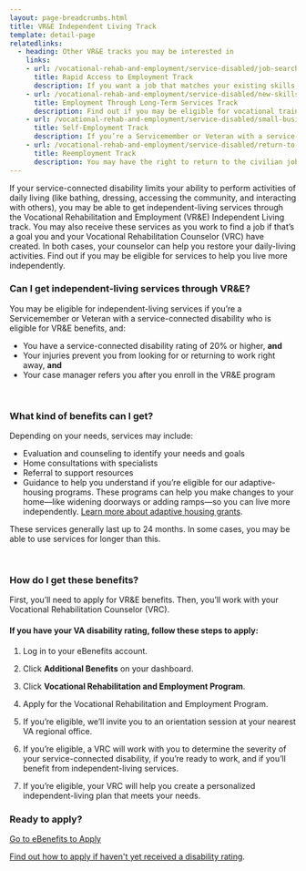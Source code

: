 ```yaml
---
layout: page-breadcrumbs.html
title: VR&E Independent Living Track
template: detail-page
relatedlinks:
  - heading: Other VR&E tracks you may be interested in
    links:
    - url: /vocational-rehab-and-employment/service-disabled/job-search-and-counseling/
      title: Rapid Access to Employment Track
      description: If you want a job that matches your existing skills, find out if you can get employment counseling and job-search support.
    - url: /vocational-rehab-and-employment/service-disabled/new-skills/
      title: Employment Through Long-Term Services Track
      description: Find out if you may be eligible for vocational training to help you develop new job skills.
    - url: /vocational-rehab-and-employment/service-disabled/small-business-training/
      title: Self-Employment Track
      description: If you’re a Servicemember or Veteran with a service-connected disability, find out how we can help you start your own business.
    - url: /vocational-rehab-and-employment/service-disabled/return-to-job/
      title: Reemployment Track
      description: You may have the right to return to the civilian job you held before activating. Find out how we can help with this process.
---
```


<div class="va-introtext">

If your service-connected disability limits your ability to perform activities of daily living (like bathing, dressing, accessing the community, and interacting with others), you may be able to get independent-living services through the Vocational Rehabilitation and Employment (VR&E) Independent Living track. You may also receive these services as you work to find a job if that’s a goal you and your Vocational Rehabilitation Counselor (VRC) have created. In both cases, your counselor can help you restore your daily-living activities. Find out if you may be eligible for services to help you live more independently.

</div>

<div class="feature" markdown="1">

### Can I get independent-living services through VR&amp;E?

You may be eligible for independent-living services if you’re a Servicemember or Veteran with a service-connected disability who is eligible for VR&E benefits, and:

- You have a service-connected disability rating of 20&#37; or higher, **and**
- Your injuries prevent you from looking for or returning to work right away, **and**
- Your case manager refers you after you enroll in the VR&amp;E program

<br>

</div>

### What kind of benefits can I get?

Depending on your needs, services may include:

- Evaluation and counseling to identify your needs and goals
- Home consultations with specialists
- Referral to support resources
- Guidance to help you understand if you’re eligible for our adaptive-housing programs. These programs can help you make changes to your home—like widening doorways or adding ramps—so you can live more independently. [Learn more about adaptive housing grants](/housing-assistance/adaptive-housing-grants/).

These services generally last up to 24 months. In some cases, you may be able to use services for longer than this.

<br>

### How do I get these benefits?

First, you’ll need to apply for VR&amp;E benefits. Then, you’ll work with your Vocational Rehabilitation Counselor (VRC). 

#### If you have your VA disability rating, follow these steps to apply:

<ol class="process">
<li class="process-step list-one">

Log in to your eBenefits account.

</li>

<li class="process-step list-two">

Click **Additional Benefits** on your dashboard.

</li>

<li class="process-step list-three">

Click **Vocational Rehabilitation and Employment Program**.

</li>

<li class="process-step list-four">

Apply for the Vocational Rehabilitation and Employment Program.

</li>

<li class="process-step list-five">

If you’re eligible, we’ll invite you to an orientation session at your nearest VA regional office.
</li>

<li class="process-step list-six">

If you’re eligible, a VRC will work with you to determine the severity of your service-connected disability, if you’re ready to work, and if you’ll benefit from independent-living services.

</li>

<li class="process-step list-seven">

If you’re eligible, your VRC will help you create a personalized independent-living plan that meets your needs.

</li>
</ol>

### Ready to apply?

<a class="usa-button-primary va-button-primary" href="https://www.ebenefits.va.gov/ebenefits/homepage">Go to eBenefits to Apply</a>

[Find out how to apply if haven't yet received a disability rating](/vocational-rehab-and-employment/apply-vre#servicemember-not-received-rating).

